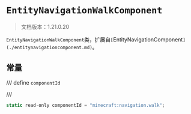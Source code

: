 # `EntityNavigationWalkComponent`

> 文档版本：1.21.0.20

`EntityNavigationWalkComponent`类，扩展自`[`EntityNavigationComponent`](./entitynavigationcomponent.md)`。

## 常量

/// define
`componentId`


///

```js
static read-only componentId = "minecraft:navigation.walk";
```


